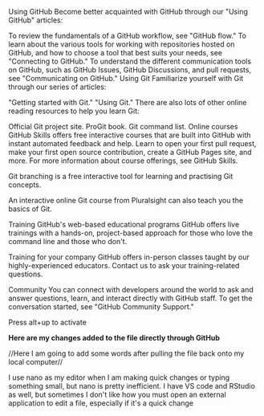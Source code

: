 Using GitHub
Become better acquainted with GitHub through our "Using GitHub" articles:

To review the fundamentals of a GitHub workflow, see "GitHub flow."
To learn about the various tools for working with repositories hosted on GitHub, and how to choose a tool that best suits your needs, see "Connecting to GitHub."
To understand the different communication tools on GitHub, such as GitHub Issues, GitHub Discussions, and pull requests, see "Communicating on GitHub."
Using Git
Familiarize yourself with Git through our series of articles:

"Getting started with Git."
"Using Git."
There are also lots of other online reading resources to help you learn Git:

Official Git project site.
ProGit book.
Git command list.
Online courses
GitHub Skills offers free interactive courses that are built into GitHub with instant automated feedback and help. Learn to open your first pull request, make your first open source contribution, create a GitHub Pages site, and more. For more information about course offerings, see GitHub Skills.

Git branching is a free interactive tool for learning and practising Git concepts.

An interactive online Git course from Pluralsight can also teach you the basics of Git.

Training
GitHub's web-based educational programs
GitHub offers live trainings with a hands-on, project-based approach for those who love the command line and those who don't.

Training for your company
GitHub offers in-person classes taught by our highly-experienced educators. Contact us to ask your training-related questions.

Community
You can connect with developers around the world to ask and answer questions, learn, and interact directly with GitHub staff. To get the conversation started, see "GitHub Community Support."

Press alt+up to activate

**Here are my changes added to the file directly through GitHub**


//Here I am going to add some words after pulling the file back onto my local computer//

I use nano as my editor when I am making quick changes or typing something small, but nano is pretty inefficient.
I have VS code and RStudio as well, but sometimes I don't like how you must open an external application to edit a file, especially if it's a quick change
